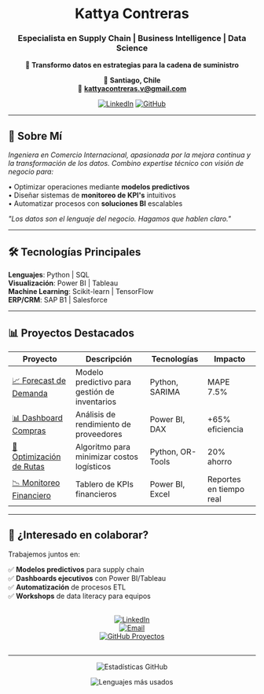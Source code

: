 <div align="center">


#  **Kattya Contreras**  
 
### Especialista en Supply Chain | Business Intelligence  | Data Science

💎 **Transformo datos en estrategias para la cadena de suministro**  

📍 **Santiago, Chile**  
📧 **kattyacontreras.v@gmail.com**  

[![LinkedIn](https://img.shields.io/badge/-Conectemos_en_LinkedIn-0A66C2?style=for-the-badge&logo=linkedin)](https://www.linkedin.com/in/kattyacontrerasv/)
[![GitHub](https://img.shields.io/badge/-Explora_mis_Proyectos-181717?style=for-the-badge&logo=github)](https://github.com/Katita31)

</div>

----------
## 👋 Sobre Mí  
 *Ingeniera en Comercio Internacional, apasionada por la mejora continua y la transformación de los datos. Combino expertise técnico con visión de negocio para:*

• Optimizar operaciones mediante **modelos predictivos**  
• Diseñar sistemas de **monitoreo de KPI's** intuitivos  
• Automatizar procesos con **soluciones BI** escalables  

*"Los datos son el lenguaje del negocio. Hagamos que hablen claro."*

---

## 🛠 Tecnologías Principales  
**Lenguajes**: Python | SQL  
**Visualización**: Power BI | Tableau  
**Machine Learning**: Scikit-learn | TensorFlow  
**ERP/CRM**: SAP B1 | Salesforce  

---

## 📊 Proyectos Destacados

| Proyecto | Descripción | Tecnologías | Impacto |
|----------|-------------|-------------|---------|
| [📈 Forecast de Demanda](https://github.com/Katita31/planificacion-demanda-python) | Modelo predictivo para gestión de inventarios | Python, SARIMA | MAPE 7.5% |
| [📊 Dashboard Compras](https://github.com/Katita31/PowerBI-SupplyChain-Compras) | Análisis de rendimiento de proveedores | Power BI, DAX | +65% eficiencia |
| [🤖 Optimización de Rutas](https://github.com/Katita31/optimizacion-rutas) | Algoritmo para minimizar costos logísticos | Python, OR-Tools | 20% ahorro |
| [📉 Monitoreo Financiero](https://github.com/Katita31/Informefinanciero.pbi) | Tablero de KPIs financieros | Power BI, Excel | Reportes en tiempo real |



---

## 🤝 ¿Interesado en colaborar?
Trabajemos juntos en:

✅ **Modelos predictivos** para supply chain  
✅ **Dashboards ejecutivos** con Power BI/Tableau  
✅ **Automatización** de procesos ETL  
✅ **Workshops** de data literacy para equipos  

<div align="center" style="margin:30px 0;">

[![LinkedIn](https://img.shields.io/badge/-Conectemos-0A66C2?style=for-the-badge&logo=linkedin&logoColor=white)](https://www.linkedin.com/in/kattyacontrerasv/)  
[![Email](https://img.shields.io/badge/-Contacto-D14836?style=for-the-badge&logo=gmail&logoColor=white)](mailto:kattyacontreras.v@gmail.com)  
[![GitHub Proyectos](https://img.shields.io/badge/-Portafolio-181717?style=for-the-badge&logo=github)](https://github.com/Katita31?tab=repositories)

</div>

---

<div align="center">

![Estadísticas GitHub](https://github-readme-stats.vercel.app/api?username=Katita31&show_icons=true&theme=dark&bg_color=101010&title_color=58a6ff&text_color=e0e0e0&icon_color=58a6ff&hide_border=true&card_width=500)

![Lenguajes más usados](https://github-readme-stats.vercel.app/api/top-langs/?username=Katita31&layout=compact&theme=dark&bg_color=101010&title_color=58a6ff&text_color=e0e0e0&hide_border=true)

</div>
